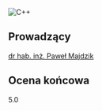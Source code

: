 ![C++](https://img.shields.io/badge/C%2B%2B-21D789?style=for-the-badge&logo=clion&logoColor=white)

## Prowadzący

[dr hab. inż. Paweł Majdzik](https://scholar.google.com/citations?user=AS504XgAAAAJ)

## Ocena końcowa

5.0
